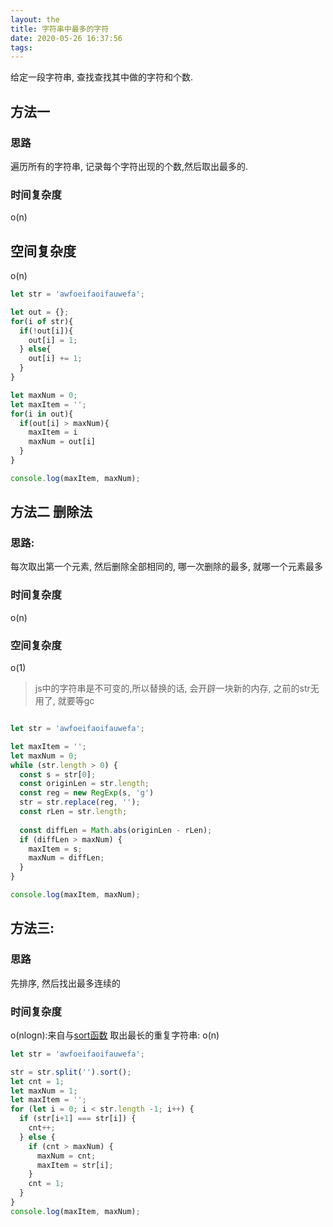 ```yaml
---
layout: the
title: 字符串中最多的字符
date: 2020-05-26 16:37:56
tags:
---
```

给定一段字符串, 查找查找其中做的字符和个数.
<!-- more -->
## 方法一
### 思路
遍历所有的字符串, 记录每个字符出现的个数,然后取出最多的.

### 时间复杂度
o(n)

## 空间复杂度
o(n)


```js
let str = 'awfoeifaoifauwefa';

let out = {};
for(i of str){
  if(!out[i]){
    out[i] = 1;
  } else{
    out[i] += 1;
  }
}

let maxNum = 0;
let maxItem = '';
for(i in out){
  if(out[i] > maxNum){
    maxItem = i
    maxNum = out[i]
  }
}

console.log(maxItem, maxNum);
```

## 方法二 删除法
### 思路:
每次取出第一个元素, 然后删除全部相同的, 哪一次删除的最多, 就哪一个元素最多

### 时间复杂度
o(n)
### 空间复杂度
o(1)
> js中的字符串是不可变的,所以替换的话, 会开辟一块新的内存, 之前的str无用了, 就要等gc
```js

let str = 'awfoeifaoifauwefa';

let maxItem = '';
let maxNum = 0;
while (str.length > 0) {
  const s = str[0];
  const originLen = str.length;
  const reg = new RegExp(s, 'g')
  str = str.replace(reg, '');
  const rLen = str.length;
  
  const diffLen = Math.abs(originLen - rLen);
  if (diffLen > maxNum) {
    maxItem = s;
    maxNum = diffLen;
  }
}

console.log(maxItem, maxNum);
```

## 方法三: 
### 思路
先排序, 然后找出最多连续的
### 时间复杂度
o(nlogn):来自与[sort函数](https://zhuanlan.zhihu.com/p/27166852)
取出最长的重复字符串: o(n)
```js
let str = 'awfoeifaoifauwefa';

str = str.split('').sort();
let cnt = 1;
let maxNum = 1;
let maxItem = '';
for (let i = 0; i < str.length -1; i++) {
  if (str[i+1] === str[i]) {
    cnt++;
  } else {
    if (cnt > maxNum) {
      maxNum = cnt;
      maxItem = str[i];
    }
    cnt = 1;
  }
}
console.log(maxItem, maxNum);

```